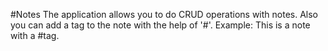 #Notes
The application allows you to do CRUD operations with notes. Also you can add a tag to the note with the help of '#'. Example: This is a note with a #tag.
